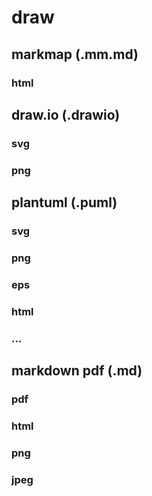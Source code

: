 # draw

## markmap (.mm.md)
### html

## draw.io (.drawio)
### svg
### png

## plantuml (.puml)
### svg
### png
### eps
### html
### ...

## markdown pdf (.md)
### pdf
### html
### png
### jpeg